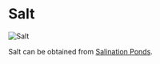 # Salt

![Salt](item:betterwithaddons:bowl@0)

Salt can be obtained from [Salination Ponds](../blocks/salinationpond.md).